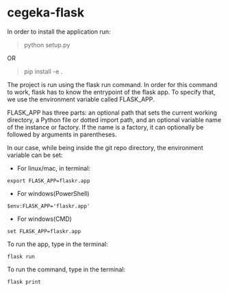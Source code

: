 # cegeka-flask

In order to install the application run:

> python setup.py

OR

> pip install -e .

The project is run using the flask run command. In order for this command to work, flask has to know the entrypoint of the flask app. To specify that, we use the environment variable called FLASK_APP.

FLASK_APP has three parts: an optional path that sets the current working directory, a Python file or dotted import path, and an optional variable name of the instance or factory. If the name is a factory, it can optionally be followed by arguments in parentheses.

In our case, while being inside the git repo directory, the environment variable can be set: 
- For linux/mac, in terminal:
```
export FLASK_APP=flaskr.app
```
- For windows(PowerShell)
```
$env:FLASK_APP='flaskr.app'
```
- For windows(CMD)
```
set FLASK_APP=flaskr.app
```

To run the app, type in the terminal:
```
flask run
```
To run the command, type in the terminal:
```
flask print
```